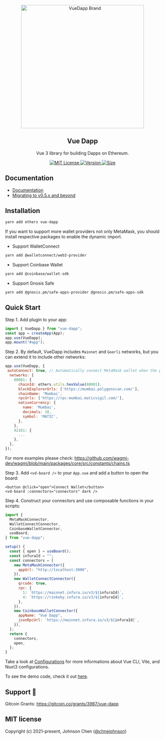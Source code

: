 <p align="center">
   <a href="https://vue-dapp-docs.netlify.app/">
    <img src="https://github.com/chnejohnson/vue-dapp/blob/main/demo/src/assets/logo.png" alt="VueDapp Brand" style="max-width:100%;" width="400">
  </a>
</p>
<h2 align="center">
  Vue Dapp
</h2>
<p align="center">
  Vue 3 library for building Dapps on Ethereum.
</p>

<p align="center">
  <!-- license -->
  <a href="https://github.com/chnejohnson/vue-dapp">
    <img src="https://img.shields.io/badge/license-MIT-green.svg" alt="MIT License"/>
  </a>
  <!-- version -->
  <a href="https://www.npmjs.com/package/vue-dapp">
    <img src="https://badgen.net/npm/v/vue-dapp" alt="Version">
  </a>
  <!-- size -->
  <a href="https://bundlephobia.com/package/vue-dapp">
      <img src="https://img.shields.io/bundlephobia/minzip/vue-dapp" alt="Size">
  </a>

</p>

## Documentation

- [Documentation](https://vue-dapp-docs.netlify.app/)
- [Migrating to v0.5.x and beyond](https://vue-dapp-docs.netlify.app/migration)

## Installation

```bash
yarn add ethers vue-dapp
```

If you want to support more wallet providers not only MetaMask, you should install respective packages to enable the dynamic import.

- Support WalletConnect
```bash
yarn add @walletconnect/web3-provider
```

- Support Coinbase Wallet
```bash
yarn add @coinbase/wallet-sdk
```

- Support Gnosis Safe
```bash
yarn add @gnosis.pm/safe-apps-provider @gnosis.pm/safe-apps-sdk
```

## Quick Start

Step 1. Add plugin to your app:

```javascript
import { VueDapp } from "vue-dapp";
const app = createApp(App);
app.use(VueDapp);
app.mount("#app");
```

Step 2. By default, VueDapp includes `Mainnet` and `Goerli` networks, but you can extend it to include other networks:

```javascript
app.use(VueDapp, {
 autoConnect: true, // Automatically connect MetaMask wallet when the page is loaded
  networks: {
    80001: {
      chainId: ethers.utils.hexValue(80001),
      blockExplorerUrls: ['https://mumbai.polygonscan.com/'],
      chainName: 'Mumbai',
      rpcUrls: ['https://rpc-mumbai.maticvigil.com/'],
      nativeCurrency: {
        name: 'Mumbai',
        decimals: 18,
        symbol: 'MATIC',
      },
    },
    42161: {
      ...
    },
  },
});

```
For more examples please check:
https://github.com/wagmi-dev/wagmi/blob/main/packages/core/src/constants/chains.ts


Step 3. Add `<vd-board />` to your `App.vue` and add a button to open the board:

```vue
<button @click="open">Connect Wallet</button>
<vd-board :connectors="connectors" dark />
```

Step 4. Construct your connectors and use composable functions in your scripts:

```js
import {
  MetaMaskConnector,
  WalletConnectConnector,
  CoinbaseWalletConnector,
  useBoard,
} from "vue-dapp";

setup() {
  const { open } = useBoard();
  const infuraId = "";
  const connectors = [
    new MetaMaskConnector({
      appUrl: "http://localhost:3000",
    }),
    new WalletConnectConnector({
      qrcode: true,
      rpc: {
        1: `https://mainnet.infura.io/v3/${infuraId}`,
        4: `https://rinkeby.infura.io/v3/${infuraId}`,
      },
    }),
    new CoinbaseWalletConnector({
      appName: "Vue Dapp",
      jsonRpcUrl: `https://mainnet.infura.io/v3/${infuraId}`,
    }),
  ];
  return {
    connectors,
    open,
  };
}
```

Take a look at [Configurations](https://vue-dapp-docs.netlify.app/configurations) for more informations about Vue CLI, Vite, and Nuxt3 configurations.

To see the demo code, check it out [here](https://github.com/chnejohnson/vue-dapp/blob/main/demo/src/App.vue).

## Support 🙏

Gitcoin Grants: https://gitcoin.co/grants/3987/vue-dapp

## MIT license

Copyright (c) 2021-present, Johnson Chen ([@chnejohnson](https://twitter.com/chnejohnson))


